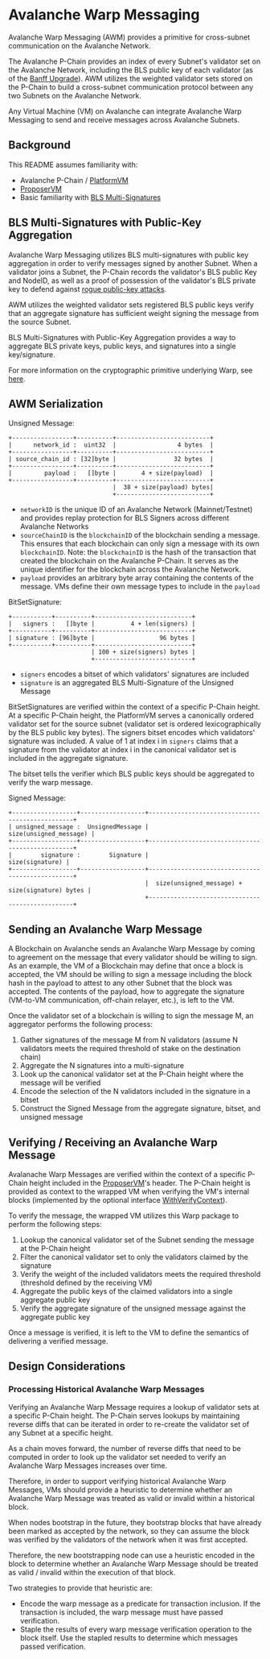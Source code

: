 # Avalanche Warp Messaging

Avalanche Warp Messaging (AWM) provides a primitive for cross-subnet communication on the Avalanche Network.

The Avalanche P-Chain provides an index of every Subnet's validator set on the Avalanche Network, including the BLS public key of each validator (as of the [Banff Upgrade](https://github.com/ava-labs/avalanchego/releases/v1.9.0)). AWM utilizes the weighted validator sets stored on the P-Chain to build a cross-subnet communication protocol between any two Subnets on the Avalanche Network.

Any Virtual Machine (VM) on Avalanche can integrate Avalanche Warp Messaging to send and receive messages across Avalanche Subnets.

## Background

This README assumes familiarity with:

- Avalanche P-Chain / [PlatformVM](../)
- [ProposerVM](../../proposervm/README.md)
- Basic familiarity with [BLS Multi-Signatures](https://crypto.stanford.edu/~dabo/pubs/papers/BLSmultisig.html)

## BLS Multi-Signatures with Public-Key Aggregation

Avalanche Warp Messaging utilizes BLS multi-signatures with public key aggregation in order to verify messages signed by another Subnet. When a validator joins a Subnet, the P-Chain records the validator's BLS public Key and NodeID, as well as a proof of possession of the validator's BLS private key to defend against [rogue public-key attacks](https://crypto.stanford.edu/~dabo/pubs/papers/BLSmultisig.html#mjx-eqn-eqaggsame).

AWM utilizes the weighted validator sets registered BLS public keys verify that an aggregate signature has sufficient weight signing the message from the source Subnet.

BLS Multi-Signatures with Public-Key Aggregation provides a way to aggregate BLS private keys, public keys, and signatures into a single key/signature.

For more information on the cryptographic primitive underlying Warp, see [here](https://crypto.stanford.edu/~dabo/pubs/papers/BLSmultisig.html).

## AWM Serialization

Unsigned Message:
```
+-----------------+----------+--------------------------+
|      network_id :  uint32  |                 4 bytes  |
+-----------------+----------+--------------------------+
| source_chain_id : [32]byte |                32 bytes  |
+-----------------+----------+--------------------------+
|         payload :   []byte |       4 + size(payload)  |
+-----------------+----------+--------------------------+
                             |  38 + size(payload) bytes|
                             +--------------------------+
```

- `networkID` is the unique ID of an Avalanche Network (Mainnet/Testnet) and provides replay protection for BLS Signers across different Avalanche Networks
- `sourceChainID` is the `blockchainID` of the blockchain sending a message. This ensures that each blockchain can only sign a message with its own `blockchainID`. Note: the `blockchainID` is the hash of the transaction that created the blockchain on the Avalanche P-Chain. It serves as the unique identifier for the blockchain across the Avalanche Network.
- `payload` provides an arbitrary byte array containing the contents of the message. VMs define their own message types to include in the `payload`


BitSetSignature:
```
+-----------+----------+---------------------------+
|   signers :   []byte |          4 + len(signers) |
+-----------+----------+---------------------------+
| signature : [96]byte |                  96 bytes |
+-----------+----------+---------------------------+
                       | 100 + size(signers) bytes |
                       +---------------------------+
```

- `signers` encodes a bitset of which validators' signatures are included
- `signature` is an aggregated BLS Multi-Signature of the Unsigned Message

BitSetSignatures are verified within the context of a specific P-Chain height. At a specific P-Chain height, the PlatformVM serves a canonically ordered validator set for the source subnet (validator set is ordered lexicographically by the BLS public key bytes). The signers bitset encodes which validators' signature was included. A value of 1 at index i in `signers` claims that a signature from the validator at index i in the canonical validator set is included in the aggregate signature.

The bitset tells the verifier which BLS public keys should be aggregated to verify the warp message.

Signed Message:
```
+------------------+------------------+-------------------------------------------------+
| unsigned_message :  UnsignedMessage |                          size(unsigned_message) |
+------------------+------------------+-------------------------------------------------+
|        signature :        Signature |                                 size(signature) |
+------------------+------------------+-------------------------------------------------+
                                      |  size(unsigned_message) + size(signature) bytes |
                                      +-------------------------------------------------+
```

## Sending an Avalanche Warp Message

A Blockchain on Avalanche sends an Avalanche Warp Message by coming to agreement on the message that every validator should be willing to sign. As an example, the VM of a Blockchain may define that once a block is accepted, the VM should be willing to sign a message including the block hash in the payload to attest to any other Subnet that the block was accepted. The contents of the payload, how to aggregate the signature (VM-to-VM communication, off-chain relayer, etc.), is left to the VM.

Once the validator set of a blockchain is willing to sign the message M, an aggregator performs the following process:

1. Gather signatures of the message M from N validators (assume N validators meets the required threshold of stake on the destination chain)
2. Aggregate the N signatures into a multi-signature
3. Look up the canonical validator set at the P-Chain height where the message will be verified
4. Encode the selection of the N validators included in the signature in a bitset
5. Construct the Signed Message from the aggregate signature, bitset, and unsigned message

## Verifying / Receiving an Avalanche Warp Message

Avalanache Warp Messages are verified within the context of a specific P-Chain height included in the [ProposerVM](../../proposervm/README.md)'s header. The P-Chain height is provided as context to the wrapped VM when verifying the VM's internal blocks (implemented by the optional interface [WithVerifyContext](../../../snow/engine/snowman/block/block_context_vm.go)).

To verify the message, the wrapped VM utilizes this Warp package to perform the following steps:

1. Lookup the canonical validator set of the Subnet sending the message at the P-Chain height
2. Filter the canonical validator set to only the validators claimed by the signature
3. Verify the weight of the included validators meets the required threshold (threshold defined by the receiving VM)
4. Aggregate the public keys of the claimed validators into a single aggregate public key
5. Verify the aggregate signature of the unsigned message against the aggregate public key

Once a message is verified, it is left to the VM to define the semantics of delivering a verified message.

## Design Considerations

### Processing Historical Avalanche Warp Messages

Verifying an Avalanche Warp Message requires a lookup of validator sets at a specific P-Chain height. The P-Chain serves lookups by maintaining reverse diffs that can be iterated in order to re-create the validator set of any Subnet at a specific height.

As a chain moves forward, the number of reverse diffs that need to be computed in order to look up the validator set needed to verify an Avalanche Warp Messages increases over time.

Therefore, in order to support verifying historical Avalanche Warp Messages, VMs should provide a heuristic to determine whether an Avalanche Warp Message was treated as valid or invalid within a historical block.

When nodes bootstrap in the future, they bootstrap blocks that have already been marked as accepted by the network, so they can assume the block was verified by the validators of the network when it was first accepted.

Therefore, the new bootstrapping node can use a heuristic encoded in the block to determine whether an Avalanche Warp Message should be treated as valid / invalid within the execution of that block.

Two strategies to provide that heuristic are:

- Encode the warp message as a predicate for transaction inclusion. If the transaction is included, the warp message must have passed verification.
- Staple the results of every warp message verification operation to the block itself. Use the stapled results to determine which messages passed verification.

